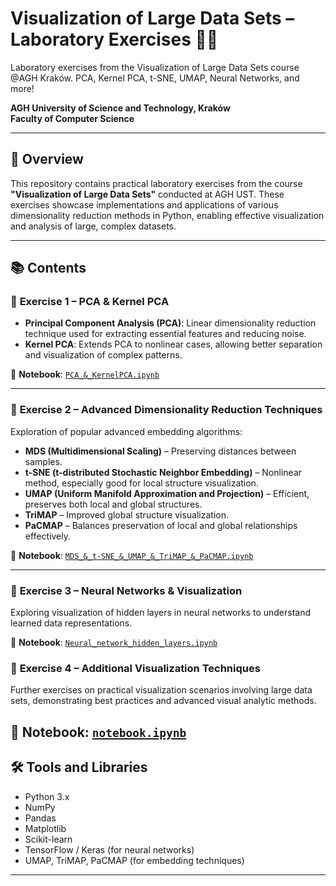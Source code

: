 # Visualization of Large Data Sets – Laboratory Exercises 🧑‍💻
 Laboratory exercises from the Visualization of Large Data Sets course @AGH Kraków. PCA, Kernel PCA, t-SNE, UMAP, Neural Networks, and more!

**AGH University of Science and Technology, Kraków**  
**Faculty of Computer Science**

---

## 🚀 Overview

This repository contains practical laboratory exercises from the course **"Visualization of Large Data Sets"** conducted at AGH UST. These exercises showcase implementations and applications of various dimensionality reduction methods in Python, enabling effective visualization and analysis of large, complex datasets.

---

## 📚 Contents

### 📌 **Exercise 1 – PCA & Kernel PCA**
- **Principal Component Analysis (PCA)**: Linear dimensionality reduction technique used for extracting essential features and reducing noise.
- **Kernel PCA**: Extends PCA to nonlinear cases, allowing better separation and visualization of complex patterns.

📓 **Notebook**: [`PCA_&_KernelPCA.ipynb`](./PCA_&_KernelPCA.ipynb)

---

### 📌 **Exercise 2 – Advanced Dimensionality Reduction Techniques**
Exploration of popular advanced embedding algorithms:

- **MDS (Multidimensional Scaling)** – Preserving distances between samples.
- **t-SNE (t-distributed Stochastic Neighbor Embedding)** – Nonlinear method, especially good for local structure visualization.
- **UMAP (Uniform Manifold Approximation and Projection)** – Efficient, preserves both local and global structures.
- **TriMAP** – Improved global structure visualization.
- **PaCMAP** – Balances preservation of local and global relationships effectively.

📓 **Notebook**: [`MDS_&_t-SNE_&_UMAP_&_TriMAP_&_PaCMAP.ipynb`](./MDS_&_t-SNE_&_UMAP_&_TriMAP_&_PaCMAP.ipynb)

---

### 📌 **Exercise 3 – Neural Networks & Visualization**
Exploring visualization of hidden layers in neural networks to understand learned data representations.

📓 **Notebook**: [`Neural_network_hidden_layers.ipynb`](./Naural_network_hidden_layers.ipynb)

### 📌 **Exercise 4 – Additional Visualization Techniques**
Further exercises on practical visualization scenarios involving large data sets, demonstrating best practices and advanced visual analytic methods.

📓 **Notebook**: [`notebook.ipynb`](./notebook.ipynb)
---

## 🛠️ Tools and Libraries
- Python 3.x
- NumPy
- Pandas
- Matplotlib
- Scikit-learn
- TensorFlow / Keras (for neural networks)
- UMAP, TriMAP, PaCMAP (for embedding techniques)

---